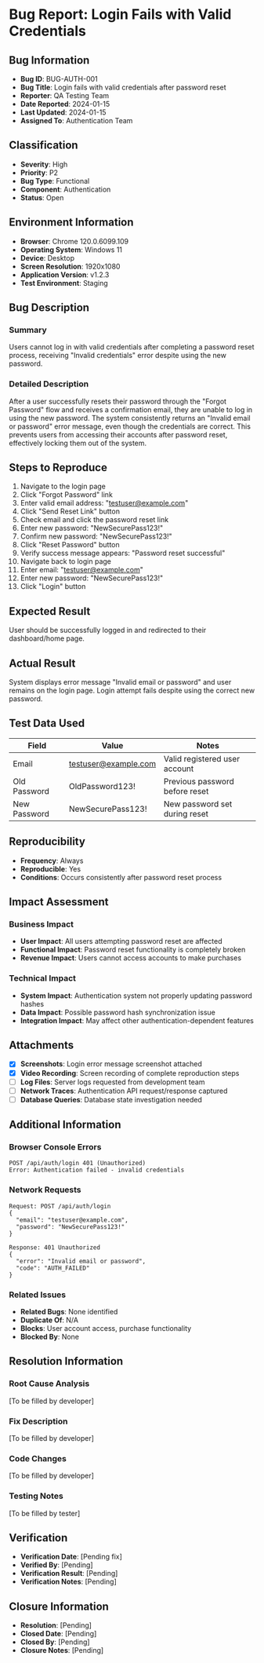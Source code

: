 # Bug Report: Login Fails with Valid Credentials

## Bug Information
- **Bug ID**: BUG-AUTH-001
- **Bug Title**: Login fails with valid credentials after password reset
- **Reporter**: QA Testing Team
- **Date Reported**: 2024-01-15
- **Last Updated**: 2024-01-15
- **Assigned To**: Authentication Team

## Classification
- **Severity**: High
- **Priority**: P2
- **Bug Type**: Functional
- **Component**: Authentication
- **Status**: Open

## Environment Information
- **Browser**: Chrome 120.0.6099.109
- **Operating System**: Windows 11
- **Device**: Desktop
- **Screen Resolution**: 1920x1080
- **Application Version**: v1.2.3
- **Test Environment**: Staging

## Bug Description
### Summary
Users cannot log in with valid credentials after completing a password reset process, receiving "Invalid credentials" error despite using the new password.

### Detailed Description
After a user successfully resets their password through the "Forgot Password" flow and receives a confirmation email, they are unable to log in using the new password. The system consistently returns an "Invalid email or password" error message, even though the credentials are correct. This prevents users from accessing their accounts after password reset, effectively locking them out of the system.

## Steps to Reproduce
1. Navigate to the login page
2. Click "Forgot Password" link
3. Enter valid email address: "testuser@example.com"
4. Click "Send Reset Link" button
5. Check email and click the password reset link
6. Enter new password: "NewSecurePass123!"
7. Confirm new password: "NewSecurePass123!"
8. Click "Reset Password" button
9. Verify success message appears: "Password reset successful"
10. Navigate back to login page
11. Enter email: "testuser@example.com"
12. Enter new password: "NewSecurePass123!"
13. Click "Login" button

## Expected Result
User should be successfully logged in and redirected to their dashboard/home page.

## Actual Result
System displays error message "Invalid email or password" and user remains on the login page. Login attempt fails despite using the correct new password.

## Test Data Used
| Field | Value | Notes |
|-------|-------|-------|
| Email | testuser@example.com | Valid registered user account |
| Old Password | OldPassword123! | Previous password before reset |
| New Password | NewSecurePass123! | New password set during reset |

## Reproducibility
- **Frequency**: Always
- **Reproducible**: Yes
- **Conditions**: Occurs consistently after password reset process

## Impact Assessment
### Business Impact
- **User Impact**: All users attempting password reset are affected
- **Functional Impact**: Password reset functionality is completely broken
- **Revenue Impact**: Users cannot access accounts to make purchases

### Technical Impact
- **System Impact**: Authentication system not properly updating password hashes
- **Data Impact**: Possible password hash synchronization issue
- **Integration Impact**: May affect other authentication-dependent features

## Attachments
- [x] **Screenshots**: Login error message screenshot attached
- [x] **Video Recording**: Screen recording of complete reproduction steps
- [ ] **Log Files**: Server logs requested from development team
- [ ] **Network Traces**: Authentication API request/response captured
- [ ] **Database Queries**: Database state investigation needed

## Additional Information
### Browser Console Errors
```
POST /api/auth/login 401 (Unauthorized)
Error: Authentication failed - invalid credentials
```

### Network Requests
```
Request: POST /api/auth/login
{
  "email": "testuser@example.com",
  "password": "NewSecurePass123!"
}

Response: 401 Unauthorized
{
  "error": "Invalid email or password",
  "code": "AUTH_FAILED"
}
```

### Related Issues
- **Related Bugs**: None identified
- **Duplicate Of**: N/A
- **Blocks**: User account access, purchase functionality
- **Blocked By**: None

## Resolution Information
### Root Cause Analysis
[To be filled by developer]

### Fix Description
[To be filled by developer]

### Code Changes
[To be filled by developer]

### Testing Notes
[To be filled by tester]

## Verification
- **Verification Date**: [Pending fix]
- **Verified By**: [Pending]
- **Verification Result**: [Pending]
- **Verification Notes**: [Pending]

## Closure Information
- **Resolution**: [Pending]
- **Closed Date**: [Pending]
- **Closed By**: [Pending]
- **Closure Notes**: [Pending]